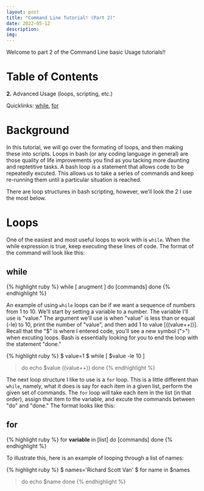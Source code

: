 ```yaml
---
layout: post
title: "Command Line Tutorial! (Part 2)"
date: 2022-05-12
description: 
img:
---
```


Welcome to part 2 of the Command Line basic Usage tutorials!!

# Table of Contents #
**2.** Advanced Usage (loops, scripting, etc.)

Quicklinks: [while](#while), [for](#for) 

# Background #

In this tutorial, we will go over the formating of loops, and then making these into scripts. Loops in bash (or any coding language in general) are those quality of life improvements you find as you tacking more daunting and reptetitive tasks. A bash loop is a statement that allows code to be repeatedly excuted. This allows us to take a series of commands and keep re-running them until a particular situation is reached.

There are loop structures in bash scripting, however, we'll look the 2 I use the most below.

# Loops #
One of the easiest and most useful loops to work with is `while`. When the while expression is true, keep executing these lines of code. The format of the command will look like this:

## while ##

{% highlight ruby %}
while [ arugment ]
do
[commands]
done
{% endhighlight %}

An example of using `while` loops can be if we want a sequence of numbers from 1 to 10. We'll start by setting a variable to a number. The variable I'll use is "value." The argument we'll use is when "value" is less than or equal (-le) to 10, print the number of "value", and then add 1 to value [((value++))]. Recall that the "$" is where I entered code, you'll see a new symbol (">") when excuting loops. Bash is essentially looking for you to end the loop with the statement "done."

{% highlight ruby %}
$ value=1
$ while [ $value -le 10 ]
>do
>echo $value
>((value++))
>done
{% endhighlight %}
 
The next loop structure I like to use is a `for` loop. This is a little different than `while`, namely, what it does is say for each item in a given list, perform the given set of commands. The `for` loop will take each item in the list (in that order), assign that item to the variable, and excute the commands between "do" and "done." The format looks like this:

## for ##

{% highlight ruby %}
for **variable** in [list]
do
[commands]
done
{% endhighlight %}

To illustrate this, here is an example of looping through a list of names:

{% highlight ruby %}
$ names='Richard Scott Van'
$ for name in $names
>do
>echo $name
>done
{% endhighlight %}



